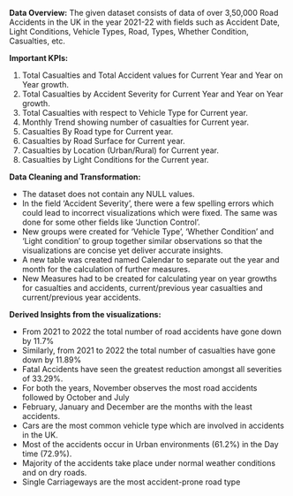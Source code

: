 **Data Overview:**
The given dataset consists of data of over 3,50,000 Road Accidents in the UK in the year 2021-22 with fields such as Accident Date, Light Conditions, Vehicle Types, Road, Types, Whether Condition, Casualties, etc.

**Important KPIs:**
1. Total Casualties and Total Accident values for Current Year and Year on Year growth.
2. Total Casualties by Accident Severity for Current Year and Year on Year growth.
3. Total Casualties with respect to Vehicle Type for Current year.
4. Monthly Trend showing number of casualties for Current year.
5. Casualties By Road type for Current year.
6. Casualties by Road Surface for Current year.
7. Casualties by Location (Urban/Rural) for Current year.
8. Casualties by Light Conditions for the Current year.

**Data Cleaning and Transformation:**
+ The dataset does not contain any NULL values. 
+ In the field ‘Accident Severity’, there were a few spelling errors which could lead to incorrect visualizations which were fixed. The same was done for some other fields like ‘Junction Control’.
+ New groups were created for ‘Vehicle Type’, ‘Whether Condition’ and ‘Light condition’ to group together similar observations so that the visualizations are concise yet deliver accurate insights.
+ A new table was created named Calendar to separate out the year and month for the calculation of further measures.
+ New Measures had to be created for calculating year on year growths for casualties and accidents, current/previous year casualties and current/previous year accidents.

**Derived Insights from the visualizations:**
+ From 2021 to 2022 the total number of road accidents have gone down by 11.7%
+ Similarly, from 2021 to 2022 the total number of casualties have gone down by 11.89%
+ Fatal Accidents have seen the greatest reduction amongst all severities of 33.29%.
+ For both the years, November observes the most road accidents followed by October and July
+ February, January and December are the months with the least accidents.
+ Cars are the most common vehicle type which are involved in accidents in the UK.
+ Most of the accidents occur in Urban environments (61.2%) in the Day time (72.9%).
+ Majority of the accidents take place under normal weather conditions and on dry roads.
+ Single Carriageways are the most accident-prone road type
 

